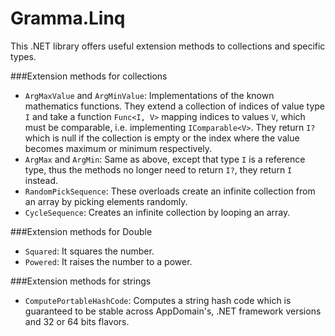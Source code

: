# Gramma.Linq
This .NET library offers useful extension methods to collections and specific types.

###Extension methods for collections
* `ArgMaxValue` and `ArgMinValue`: Implementations of the known mathematics functions. They extend a collection of indices of value type `I` and take a function `Func<I, V>` mapping indices to values `V`, which must be comparable, i.e. implementing `IComparable<V>`. They return `I?` which is null if the collection is empty or the index where the value becomes maximum or minimum respectively.
* `ArgMax` and `ArgMin`: Same as above, except that type `I` is a reference type, thus the methods no longer need to return `I?`, they return `I` instead.
* `RandomPickSequence`: These overloads create an infinite collection from an array by picking elements randomly.
* `CycleSequence`: Creates an infinite collection by looping an array.

###Extension methods for Double
* `Squared`: It squares the number.
* `Powered`: It raises the number to a power.

###Extension methods for strings
* `ComputePortableHashCode`: Computes a string hash code which is guaranteed to be stable across AppDomain's, .NET framework versions and 32 or 64 bits flavors.
